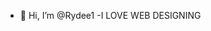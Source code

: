 - 👋 Hi, I’m @Rydee1
-I LOVE WEB DESIGNING

<!---
Rydee1/Rydee1 is a ✨ special ✨ repository because its `README.md` (this file) appears on your GitHub profile.
You can click the Preview link to take a look at your changes.
--->
